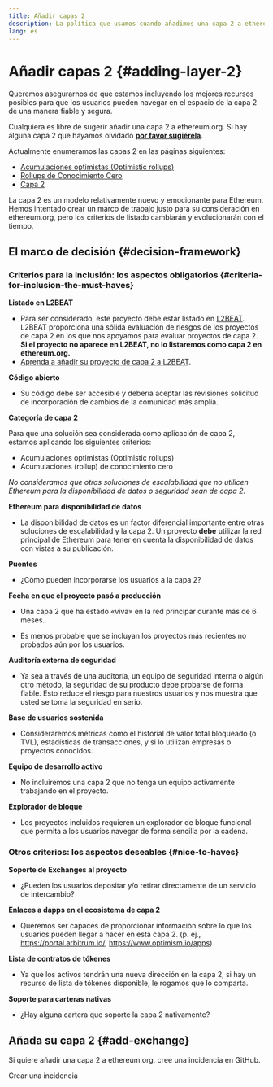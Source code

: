 ```yaml
---
title: Añadir capas 2
description: La política que usamos cuando añadimos una capa 2 a ethereum.org
lang: es
---
```


# Añadir capas 2 {#adding-layer-2}

Queremos asegurarnos de que estamos incluyendo los mejores recursos posibles para que los usuarios pueden navegar en el espacio de la capa 2 de una manera fiable y segura.

Cualquiera es libre de sugerir añadir una capa 2 a ethereum.org. Si hay alguna capa 2 que hayamos olvidado **[ por favor sugiérela](https://github.com/ethereum/ethereum-org-website/issues/new?assignees=&labels=feature+%3Asparkles%3A%2Ccontent+%3Afountain_pen%3A&template=suggest_layer2.yaml)**.

Actualmente enumeramos las capas 2 en las páginas siguientes:

- [Acumulaciones optimistas (Optimistic rollups)](/developers/docs/scaling/optimistic-rollups/)
- [Rollups de Conocimiento Cero](/developers/docs/scaling/zk-rollups/)
- [Capa 2](/layer-2/)

La capa 2 es un modelo relativamente nuevo y emocionante para Ethereum. Hemos intentado crear un marco de trabajo justo para su consideración en ethereum.org, pero los criterios de listado cambiarán y evolucionarán con el tiempo.

## El marco de decisión {#decision-framework}

### Criterios para la inclusión: los aspectos obligatorios {#criteria-for-inclusion-the-must-haves}

**Listado en L2BEAT**

- Para ser considerado, este proyecto debe estar listado en [L2BEAT](https://l2beat.com). L2BEAT proporciona una sólida evaluación de riesgos de los proyectos de capa 2 en los que nos apoyamos para evaluar proyectos de capa 2. **Si el proyecto no aparece en L2BEAT, no lo listaremos como capa 2 en ethereum.org.**
- [Aprenda a añadir su proyecto de capa 2 a L2BEAT](https://github.com/l2beat/l2beat/blob/master/CONTRIBUTING.md).

**Código abierto**

- Su código debe ser accesible y debería aceptar las revisiones solicitud de incorporación de cambios de la comunidad más amplia.

**Categoría de capa 2**

Para que una solución sea considerada como aplicación de capa 2, estamos aplicando los siguientes criterios:

- Acumulaciones optimistas (Optimistic rollups)
- Acumulaciones (rollup) de conocimiento cero

_No consideramos que otras soluciones de escalabilidad que no utilicen Ethereum para la disponibilidad de datos o seguridad sean de capa 2._

**Ethereum para disponibilidad de datos**

- La disponibilidad de datos es un factor diferencial importante entre otras soluciones de escalabilidad y la capa 2. Un proyecto **debe** utilizar la red principal de Ethereum para tener en cuenta la disponibilidad de datos con vistas a su publicación.

**Puentes**

- ¿Cómo pueden incorporarse los usuarios a la capa 2?

**Fecha en que el proyecto pasó a producción**

- Una capa 2 que ha estado «viva» en la red principar durante más de 6 meses.

- Es menos probable que se incluyan los proyectos más recientes no probados aún por los usuarios.

**Auditoría externa de seguridad**

- Ya sea a través de una auditoría, un equipo de seguridad interna o algún otro método, la seguridad de su producto debe probarse de forma fiable. Esto reduce el riesgo para nuestros usuarios y nos muestra que usted se toma la seguridad en serio.

**Base de usuarios sostenida**

- Consideraremos métricas como el historial de valor total bloqueado (o TVL), estadísticas de transacciones, y si lo utilizan empresas o proyectos conocidos.

**Equipo de desarrollo activo**

- No incluiremos una capa 2 que no tenga un equipo activamente trabajando en el proyecto.

**Explorador de bloque**

- Los proyectos incluidos requieren un explorador de bloque funcional que permita a los usuarios navegar de forma sencilla por la cadena.

### Otros criterios: los aspectos deseables {#nice-to-haves}

**Soporte de Exchanges al proyecto**

- ¿Pueden los usuarios depositar y/o retirar directamente de un servicio de intercambio?

**Enlaces a dapps en el ecosistema de capa 2**

- Queremos ser capaces de proporcionar información sobre lo que los usuarios pueden llegar a hacer en esta capa 2. (p. ej., https://portal.arbitrum.io/, https://www.optimism.io/apps)

**Lista de contratos de tókenes**

- Ya que los activos tendrán una nueva dirección en la capa 2, si hay un recurso de lista de tókenes disponible, le rogamos que lo comparta.

**Soporte para carteras nativas**

- ¿Hay alguna cartera que soporte la capa 2 nativamente?

## Añada su capa 2 {#add-exchange}

Si quiere añadir una capa 2 a ethereum.org, cree una incidencia en GitHub.

<ButtonLink href="https://github.com/ethereum/ethereum-org-website/issues/new?assignees=&labels=feature+%3Asparkles%3A%2Ccontent+%3Afountain_pen%3A&template=suggest_layer2.yaml">
  Crear una incidencia
</ButtonLink>
